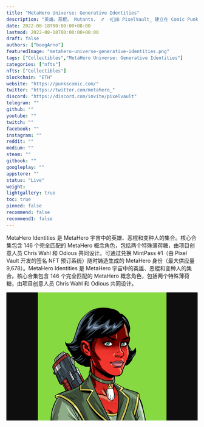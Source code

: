 ```yaml
---
title: "MetaHero Universe: Generative Identities"
description: "英雄。恶棍。 Mutants.  ‍♂️  ‍♀️👹由 PixelVault_ 建立在 Comic Punks 之上并由 todayodious 开发的项目"
date: 2022-08-18T00:00:00+08:00
lastmod: 2022-08-18T00:00:00+08:00
draft: false
authors: ["boogArno"]
featuredImage: "metahero-universe-generative-identities.png"
tags: ["Collectibles","MetaHero Universe: Generative Identities"]
categories: ["nfts"]
nfts: ["Collectibles"]
blockchain: "ETH"
website: "https://punkscomic.com/"
twitter: "https://twitter.com/metahero_"
discord: "https://discord.com/invite/pixelvault"
telegram: ""
github: ""
youtube: ""
twitch: ""
facebook: ""
instagram: ""
reddit: ""
medium: ""
steam: ""
gitbook: ""
googleplay: ""
appstore: ""
status: "Live"
weight: 
lightgallery: true
toc: true
pinned: false
recommend: false
recommend1: false
---
```

MetaHero Identities 是 MetaHero 宇宙中的英雄、恶棍和变种人的集合。核心合集包含 146 个完全匹配的 MetaHero 概念角色，包括两个特殊薄荷糖，由项目创意人员 Chris Wahl 和 Odious 共同设计。可通过兑换 MintPass #1（由 Pixel Vault 开发的签名 NFT 预订系统）随时铸造生成的 MetaHero 身份（最大供应量 9,678）。MetaHero Identities 是 MetaHero 宇宙中的英雄、恶棍和变种人的集合。核心合集包含 146 个完全匹配的 MetaHero 概念角色，包括两个特殊薄荷糖，由项目创意人员 Chris Wahl 和 Odious 共同设计。

![metaherouniversegenerativeidentities-dapp-collectibles-ethereum-image1_ab3044500910d30fbc19c195e6900d01](metaherouniversegenerativeidentities-dapp-collectibles-ethereum-image1_ab3044500910d30fbc19c195e6900d01.png)